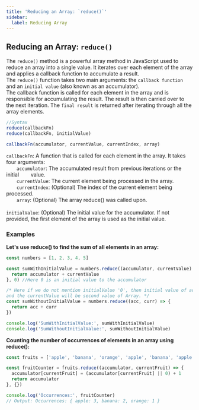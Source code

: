 ```yaml
---
title: 'Reducing an Array: `reduce()`'
sidebar:
  label: Reducing Array
---
```


## Reducing an Array: `reduce()`

The `reduce()` method is a powerful array method in JavaScript used to reduce an array into a single value. It iterates over each element of the array and applies a callback function to accumulate a result. <br/>The `reduce()` function takes two main arguments: the `callback function` and an `initial value` (also known as an accumulator). <br/>The callback function is called for each element in the array and is responsible for accumulating the result. The result is then carried over to the next iteration. The `final result` is returned after iterating through all the array elements.

```js
//Syntax
reduce(callbackFn)
reduce(callbackFn, initialValue)

callbackFn(accumulator, currentValue, currentIndex, array)
```

`callbackFn`: A function that is called for each element in the array. It takes four arguments:<br/>
  &emsp;&emsp;`accumulator`: The accumulated result from previous iterations or the initial &emsp;&emsp;value.<br/>
  &emsp;&emsp;`currentValue`: The current element being processed in the array.<br/>
  &emsp;&emsp;`currentIndex`: (Optional) The index of the current element being processed.<br/>
  &emsp;&emsp;`array`: (Optional) The array reduce() was called upon.<br/><br/>
`initialValue`: (Optional) The initial value for the accumulator. If not provided, the first element of the array is used as the initial value.

### Examples

<b>Let's use reduce() to find the sum of all elements in an array:</b>
```js
const numbers = [1, 2, 3, 4, 5]

const sumWithInitialValue = numbers.reduce((accumulator, currentValue) => {
  return accumulator + currentValue
}, 0) //Here 0 is an initial value to the accumulator

/* Here if we do not mention initialValue '0', then initial value of accumulator will be first array value 
and the currentValue will be second value of Array. */
const sumWithoutInitialValue = numbers.reduce((acc, curr) => {
  return acc + curr
})

console.log('SumWithInitialValue:', sumWithInitialValue)
console.log('SumWithoutInitialValue:', sumWithoutInitialValue)
```
<b>Counting the number of occurrences of elements in an array using reduce():</b>
```js
const fruits = ['apple', 'banana', 'orange', 'apple', 'banana', 'apple']

const fruitCounter = fruits.reduce((accumulator, currentFruit) => {
  accumulator[currentFruit] = (accumulator[currentFruit] || 0) + 1
  return accumulator
}, {})

console.log('Occurrences:', fruitCounter)
// Output: Occurrences: { apple: 3, banana: 2, orange: 1 }
```